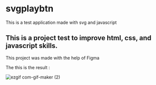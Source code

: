 # svgplaybtn
This is a test application made with svg and javascript

<h2>This is a project test to improve html, css, and javascript skills.</h2>

<p>This project was made with the help of Figma</p>
<p>The this is the result :</p>

![ezgif com-gif-maker (2)](https://user-images.githubusercontent.com/58955082/201157973-314dc0a9-d73f-4935-b895-959f5fb1ef82.gif)

